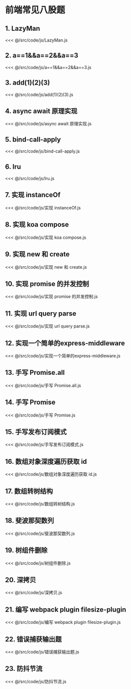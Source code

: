 # 前端常见八股题

## 1. LazyMan

<<< @/src/code/js/LazyMan.js

## 2. a==1&&a==2&&a==3

<<< @/src/code/js/a==1&&a==2&&a==3.js

## 3. add(1)(2)(3)

<<< @/src/code/js/add(1)(2)(3).js

## 4. async await 原理实现

<<< @/src/code/js/async await 原理实现.js

## 5. bind-call-apply

<<< @/src/code/js/bind-call-apply.js

## 6. lru

<<< @/src/code/js/lru.js

## 7. 实现 instanceOf

<<< @/src/code/js/实现 instanceOf.js

## 8. 实现 koa compose

<<< @/src/code/js/实现 koa compose.js

## 9. 实现 new 和 create

<<< @/src/code/js/实现 new 和 create.js

## 10. 实现 promise 的并发控制

<<< @/src/code/js/实现 promise 的并发控制.js

## 11. 实现 url query parse

<<< @/src/code/js/实现 url query parse.js

## 12. 实现一个简单的express-middleware

<<< @/src/code/js/实现一个简单的express-middleware.js

## 13. 手写 Promise.all

<<< @/src/code/js/手写 Promise.all.js

## 14. 手写 Promise

<<< @/src/code/js/手写 Promise.js

## 15. 手写发布订阅模式

<<< @/src/code/js/手写发布订阅模式.js

## 16. 数组对象深度遍历获取 id

<<< @/src/code/js/数组对象深度遍历获取 id.js

## 17. 数组转树结构

<<< @/src/code/js/数组转树结构.js

## 18. 斐波那契数列

<<< @/src/code/js/斐波那契数列.js

## 19. 树组件删除

<<< @/src/code/js/树组件删除.js

## 20. 深拷贝

<<< @/src/code/js/深拷贝.js

## 21. 编写 webpack plugin filesize-plugin

<<< @/src/code/js/编写 webpack plugin filesize-plugin.js

## 22. 错误捕获输出题

<<< @/src/code/js/错误捕获输出题.js

## 23. 防抖节流

<<< @/src/code/js/防抖节流.js